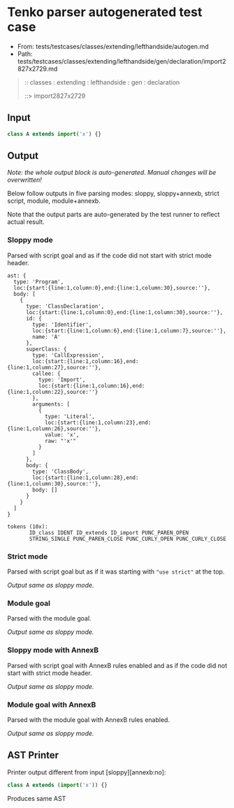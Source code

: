 # Tenko parser autogenerated test case

- From: tests/testcases/classes/extending/lefthandside/autogen.md
- Path: tests/testcases/classes/extending/lefthandside/gen/declaration/import2827x2729.md

> :: classes : extending : lefthandside : gen : declaration
>
> ::> import2827x2729

## Input


`````js
class A extends import('x') {}
`````

## Output

_Note: the whole output block is auto-generated. Manual changes will be overwritten!_

Below follow outputs in five parsing modes: sloppy, sloppy+annexb, strict script, module, module+annexb.

Note that the output parts are auto-generated by the test runner to reflect actual result.

### Sloppy mode

Parsed with script goal and as if the code did not start with strict mode header.

`````
ast: {
  type: 'Program',
  loc:{start:{line:1,column:0},end:{line:1,column:30},source:''},
  body: [
    {
      type: 'ClassDeclaration',
      loc:{start:{line:1,column:0},end:{line:1,column:30},source:''},
      id: {
        type: 'Identifier',
        loc:{start:{line:1,column:6},end:{line:1,column:7},source:''},
        name: 'A'
      },
      superClass: {
        type: 'CallExpression',
        loc:{start:{line:1,column:16},end:{line:1,column:27},source:''},
        callee: {
          type: 'Import',
          loc:{start:{line:1,column:16},end:{line:1,column:22},source:''}
        },
        arguments: [
          {
            type: 'Literal',
            loc:{start:{line:1,column:23},end:{line:1,column:26},source:''},
            value: 'x',
            raw: "'x'"
          }
        ]
      },
      body: {
        type: 'ClassBody',
        loc:{start:{line:1,column:28},end:{line:1,column:30},source:''},
        body: []
      }
    }
  ]
}

tokens (10x):
       ID_class IDENT ID_extends ID_import PUNC_PAREN_OPEN
       STRING_SINGLE PUNC_PAREN_CLOSE PUNC_CURLY_OPEN PUNC_CURLY_CLOSE
`````

### Strict mode

Parsed with script goal but as if it was starting with `"use strict"` at the top.

_Output same as sloppy mode._

### Module goal

Parsed with the module goal.

_Output same as sloppy mode._

### Sloppy mode with AnnexB

Parsed with script goal with AnnexB rules enabled and as if the code did not start with strict mode header.

_Output same as sloppy mode._

### Module goal with AnnexB

Parsed with the module goal with AnnexB rules enabled.

_Output same as sloppy mode._

## AST Printer

Printer output different from input [sloppy][annexb:no]:

````js
class A extends (import('x')) {}
````

Produces same AST
